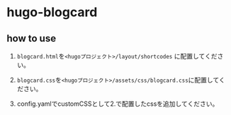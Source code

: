 # hugo-blogcard


## how to use
1. ```blogcard.html```を```<hugoプロジェクト>/layout/shortcodes```
に配置してください。

2. ```blogcard.css```を```<hugoプロジェクト>/assets/css/blogcard.css```に配置してください。

3.  config.yamlでcustomCSSとして2.で配置したcssを追加してください。
